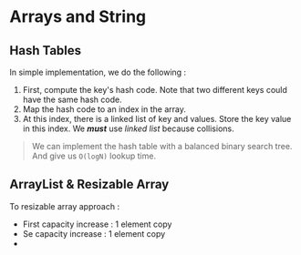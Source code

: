 # Arrays and String
## Hash Tables 
In simple implementation, we do the following :
1. First, compute the key's hash code. Note that two different keys could have the same hash code.
2. Map the hash code to an index in the array.
3. At this index, there is a linked list of key and values. Store the key value in this index. We _**must**_ use _linked list_ because collisions.
> We can implement the hash table with a balanced binary search tree. And give us `O(logN)` lookup time.
## ArrayList & Resizable Array
To resizable array approach :
- First capacity increase : 1 element copy
- Se capacity increase : 1 element copy
- 
<!--stackedit_data:
eyJoaXN0b3J5IjpbLTg1MjQ3MjI1MywtMzI4MDg0MzU5XX0=
-->